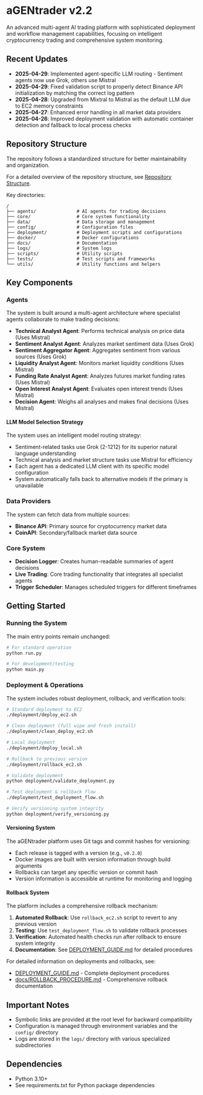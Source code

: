 # aGENtrader v2.2

An advanced multi-agent AI trading platform with sophisticated deployment and workflow management capabilities, focusing on intelligent cryptocurrency trading and comprehensive system monitoring.

## Recent Updates

- **2025-04-29**: Implemented agent-specific LLM routing - Sentiment agents now use Grok, others use Mistral
- **2025-04-29**: Fixed validation script to properly detect Binance API initialization by matching the correct log pattern
- **2025-04-28**: Upgraded from Mixtral to Mistral as the default LLM due to EC2 memory constraints
- **2025-04-27**: Enhanced error handling in all market data providers
- **2025-04-26**: Improved deployment validation with automatic container detection and fallback to local process checks

## Repository Structure

The repository follows a standardized structure for better maintainability and organization.

For a detailed overview of the repository structure, see [Repository Structure](docs/REPOSITORY_STRUCTURE.md).

Key directories:

```
/
├── agents/               # AI agents for trading decisions
├── core/                 # Core system functionality
├── data/                 # Data storage and management
├── config/               # Configuration files
├── deployment/           # Deployment scripts and configurations
├── docker/               # Docker configurations
├── docs/                 # Documentation
├── logs/                 # System logs
├── scripts/              # Utility scripts
├── tests/                # Test scripts and frameworks
└── utils/                # Utility functions and helpers
```

## Key Components

### Agents

The system is built around a multi-agent architecture where specialist agents collaborate to make trading decisions:

- **Technical Analyst Agent**: Performs technical analysis on price data (Uses Mistral)
- **Sentiment Analyst Agent**: Analyzes market sentiment data (Uses Grok)
- **Sentiment Aggregator Agent**: Aggregates sentiment from various sources (Uses Grok)
- **Liquidity Analyst Agent**: Monitors market liquidity conditions (Uses Mistral)
- **Funding Rate Analyst Agent**: Analyzes futures market funding rates (Uses Mistral)
- **Open Interest Analyst Agent**: Evaluates open interest trends (Uses Mistral)
- **Decision Agent**: Weighs all analyses and makes final decisions (Uses Mistral)

#### LLM Model Selection Strategy

The system uses an intelligent model routing strategy:
- Sentiment-related tasks use Grok (2-1212) for its superior natural language understanding
- Technical analysis and market structure tasks use Mistral for efficiency
- Each agent has a dedicated LLM client with its specific model configuration
- System automatically falls back to alternative models if the primary is unavailable

### Data Providers

The system can fetch data from multiple sources:

- **Binance API**: Primary source for cryptocurrency market data
- **CoinAPI**: Secondary/fallback market data source

### Core System

- **Decision Logger**: Creates human-readable summaries of agent decisions
- **Live Trading**: Core trading functionality that integrates all specialist agents
- **Trigger Scheduler**: Manages scheduled triggers for different timeframes

## Getting Started

### Running the System

The main entry points remain unchanged:

```bash
# For standard operation
python run.py

# For development/testing
python main.py
```

### Deployment & Operations

The system includes robust deployment, rollback, and verification tools:

```bash
# Standard deployment to EC2
./deployment/deploy_ec2.sh

# Clean deployment (full wipe and fresh install)
./deployment/clean_deploy_ec2.sh

# Local deployment
./deployment/deploy_local.sh

# Rollback to previous version
./deployment/rollback_ec2.sh

# Validate deployment
python deployment/validate_deployment.py

# Test deployment & rollback flow
./deployment/test_deployment_flow.sh

# Verify versioning system integrity
python deployment/verify_versioning.py
```

#### Versioning System

The aGENtrader platform uses Git tags and commit hashes for versioning:

- Each release is tagged with a version (e.g., `v0.2.0`)
- Docker images are built with version information through build arguments
- Rollbacks can target any specific version or commit hash
- Version information is accessible at runtime for monitoring and logging

#### Rollback System

The platform includes a comprehensive rollback mechanism:

1. **Automated Rollback**: Use `rollback_ec2.sh` script to revert to any previous version
2. **Testing**: Use `test_deployment_flow.sh` to validate rollback processes
3. **Verification**: Automated health checks run after rollback to ensure system integrity
4. **Documentation**: See [DEPLOYMENT_GUIDE.md](DEPLOYMENT_GUIDE.md) for detailed procedures

For detailed information on deployments and rollbacks, see:
- [DEPLOYMENT_GUIDE.md](DEPLOYMENT_GUIDE.md) - Complete deployment procedures
- [docs/ROLLBACK_PROCEDURE.md](docs/ROLLBACK_PROCEDURE.md) - Comprehensive rollback documentation

## Important Notes

- Symbolic links are provided at the root level for backward compatibility
- Configuration is managed through environment variables and the `config/` directory
- Logs are stored in the `logs/` directory with various specialized subdirectories

## Dependencies

- Python 3.10+
- See requirements.txt for Python package dependencies